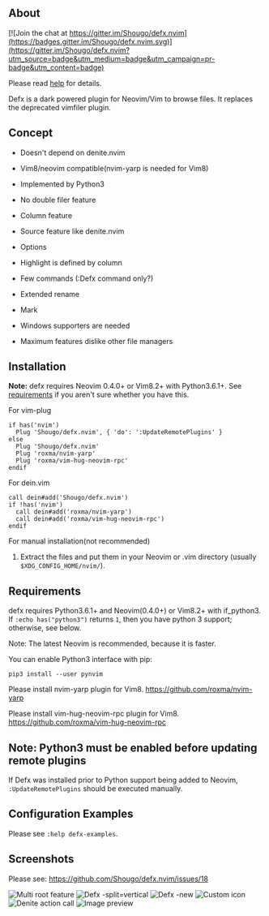 ## About

[![Join the chat at https://gitter.im/Shougo/defx.nvim](https://badges.gitter.im/Shougo/defx.nvim.svg)](https://gitter.im/Shougo/defx.nvim?utm_source=badge&utm_medium=badge&utm_campaign=pr-badge&utm_content=badge)

Please read [help](doc/defx.txt) for details.

Defx is a dark powered plugin for Neovim/Vim to browse files.
It replaces the deprecated vimfiler plugin.


## Concept

* Doesn't depend on denite.nvim

* Vim8/neovim compatible(nvim-yarp is needed for Vim8)

* Implemented by Python3

* No double filer feature

* Column feature

* Source feature like denite.nvim

* Options

* Highlight is defined by column

* Few commands (:Defx command only?)

* Extended rename

* Mark

* Windows supporters are needed

* Maximum features dislike other file managers


## Installation

**Note:** defx requires Neovim 0.4.0+ or Vim8.2+ with Python3.6.1+.  See
[requirements](#requirements) if you aren't sure whether you have this.

For vim-plug

```viml
if has('nvim')
  Plug 'Shougo/defx.nvim', { 'do': ':UpdateRemotePlugins' }
else
  Plug 'Shougo/defx.nvim'
  Plug 'roxma/nvim-yarp'
  Plug 'roxma/vim-hug-neovim-rpc'
endif
```

For dein.vim

```viml
call dein#add('Shougo/defx.nvim')
if !has('nvim')
  call dein#add('roxma/nvim-yarp')
  call dein#add('roxma/vim-hug-neovim-rpc')
endif
```

For manual installation(not recommended)

1. Extract the files and put them in your Neovim or .vim directory
   (usually `$XDG_CONFIG_HOME/nvim/`).


## Requirements

defx requires Python3.6.1+ and Neovim(0.4.0+) or Vim8.2+ with if\_python3.  If
`:echo has("python3")` returns `1`, then you have python 3 support; otherwise,
see below.

Note: The latest Neovim is recommended, because it is faster.

You can enable Python3 interface with pip:

    pip3 install --user pynvim

Please install nvim-yarp plugin for Vim8.
https://github.com/roxma/nvim-yarp

Please install vim-hug-neovim-rpc plugin for Vim8.
https://github.com/roxma/vim-hug-neovim-rpc


## Note: Python3 must be enabled before updating remote plugins
If Defx was installed prior to Python support being added to Neovim,
`:UpdateRemotePlugins` should be executed manually.


## Configuration Examples

Please see `:help defx-examples`.


## Screenshots

Please see: https://github.com/Shougo/defx.nvim/issues/18

![Multi root feature](https://user-images.githubusercontent.com/41495/45696476-ac9d0a80-bb9e-11e8-9ee2-120ac7d0f045.png)
![Defx -split=vertical](https://user-images.githubusercontent.com/2835826/45823772-7190f900-bcbc-11e8-9727-3dda3ce4c07c.png)
![Defx -new](https://user-images.githubusercontent.com/3047695/45927914-7f07e680-bf3b-11e8-9b36-755e1eec2a8f.png)
![Custom icon](https://user-images.githubusercontent.com/10108377/59982828-ac93d480-9620-11e9-8c10-51909cfeaf94.png)
![Denite action call](https://user-images.githubusercontent.com/41671631/56280845-a6bfd580-613d-11e9-857a-d81f2633eeab.png)
![Image preview](https://user-images.githubusercontent.com/41671631/85951370-5d9c2000-b995-11ea-8a3d-2c304d21cc4c.gif)

